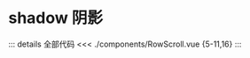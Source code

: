 # shadow 阴影

<script setup>
import RowScroll from './components/RowScroll.vue'
</script>

<RowScroll />

::: details 全部代码
<<< ./components/RowScroll.vue {5-11,16}
:::
